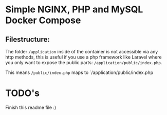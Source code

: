 # Simple NGINX, PHP and MySQL Docker Compose

## Filestructure: 

The folder `/application` inside of the container is not accessible via any http methods, this is useful if you use a php framework like Laravel where you only want to expose the public parts: `/application/public/index.php`.

This means `/public/index.php` maps to `/application/public/index.php

# TODO's
Finish this readme file :)
